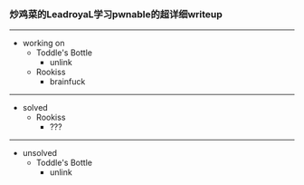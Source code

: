 ### 炒鸡菜的LeadroyaL学习pwnable的超详细writeup

----

- working on
  - Toddle's Bottle
    - unlink
  - Rookiss
    - brainfuck

----

- solved
  - Rookiss
    - ???

----

- unsolved
  - Toddle's Bottle
    - unlink
